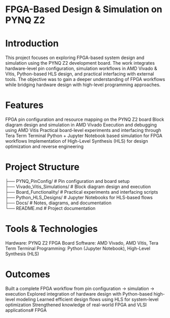 # FPGA-Based Design & Simulation on PYNQ Z2

# Introduction

This project focuses on exploring FPGA-based system design and simulation using the PYNQ Z2 development board. The work integrates hardware-level pin configuration, simulation workflows in AMD Vivado & Vitis, Python-based HLS design, and practical interfacing with external tools.
The objective was to gain a deeper understanding of FPGA workflows while bridging hardware design with high-level programming approaches.

# Features

FPGA pin configuration and resource mapping on the PYNQ Z2 board
Block diagram design and simulation in AMD Vivado
Execution and debugging using AMD Vitis
Practical board-level experiments and interfacing through Tera Term Terminal
Python + Jupyter Notebook based simulation for FPGA workflows
Implementation of High-Level Synthesis (HLS) for design optimization and reverse engineering

# Project Structure
├── PYNQ_PinConfig/           # Pin configuration and board setup  
├── Vivado_Vitis_Simulations/ # Block diagram design and execution  
├── Board_Functionality/      # Practical experiments and interfacing scripts  
├── Python_HLS_Designs/       # Jupyter Notebooks for HLS-based flows  
├── Docs/                     # Notes, diagrams, and documentation  
└── README.md                 # Project documentation  

# Tools & Technologies

Hardware: PYNQ Z2 FPGA Board
Software: AMD Vivado, AMD Vitis, Tera Term Terminal
Programming: Python (Jupyter Notebook), High-Level Synthesis (HLS)

# Outcomes

Built a complete FPGA workflow from pin configuration → simulation → execution
Explored integration of hardware design with Python-based high-level modeling
Learned efficient design flows using HLS for system-level optimization
Strengthened knowledge of real-world FPGA and VLSI applications# FPGA
